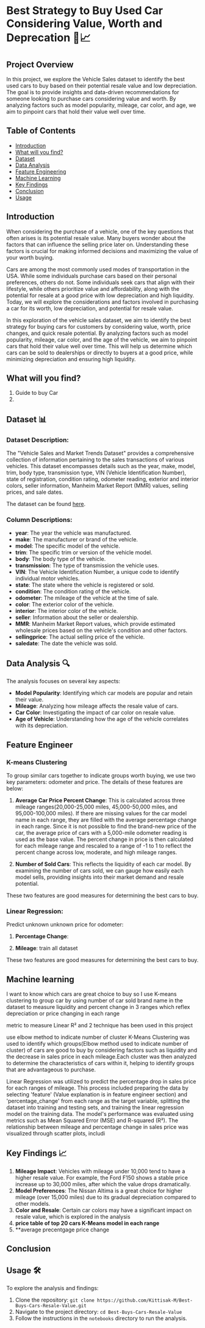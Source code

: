 # Best Strategy to Buy Used Car Considering Value, Worth and Deprecation  🚗📈



## Project Overview

In this project, we explore the Vehicle Sales dataset to identify the best used cars to buy based on their potential resale value and low depreciation. The goal is to provide insights and data-driven recommendations for someone looking to purchase cars considering value and worth. By analyzing factors such as model popularity, mileage, car color, and age, we aim to pinpoint cars that hold their value well over time.


## Table of Contents

- [Introduction](#introduction)
- [What will you find?](#what-will-you-find?)
- [Dataset](#dataset)
- [Data Analysis](#data-analysis)
- [Feature Engineering](#feature-engineer)
- [Machine Learning](#machine-learning)
- [Key Findings](#key-findings)
- [Conclusion](#conclusion)
- [Usage](#usage)

## Introduction

When considering the purchase of a vehicle, one of the key questions that often arises is its potential resale value. Many buyers wonder about the factors that can influence the selling price later on. Understanding these factors is crucial for making informed decisions and maximizing the value of your worth buying.

Cars are among the most commonly used modes of transportation in the USA. While some individuals purchase cars based on their personal preferences, others do not. Some individuals seek cars that align with their lifestyle, while others prioritize value and affordability, along with the potential for resale at a good price with low depreciation and high liquidity. Today, we will explore the considerations and factors involved in purchasing a car for its worth, low depreciation, and potential for resale value.

In this exploration of the vehicle sales dataset, we aim to identify the best strategy for buying cars for customers by considering value, worth, price changes, and quick resale potential. By analyzing factors such as model popularity, mileage, car color, and the age of the vehicle, we aim to pinpoint cars that hold their value well over time. This will help us determine which cars can be sold to dealerships or directly to buyers at a good price, while minimizing depreciation and ensuring high liquidity.

## What will you find?
   1. Guide to buy Car   
   2.

## Dataset 📊

### Dataset Description:

The "Vehicle Sales and Market Trends Dataset" provides a comprehensive collection of information pertaining to the sales transactions of various vehicles. This dataset encompasses details such as the year, make, model, trim, body type, transmission type, VIN (Vehicle Identification Number), state of registration, condition rating, odometer reading, exterior and interior colors, seller information, Manheim Market Report (MMR) values, selling prices, and sale dates.

The dataset can be found [here](https://www.kaggle.com/datasets/syedanwarafridi/vehicle-sales-data/data).

### Column Descriptions:

- **year**: The year the vehicle was manufactured.
- **make**: The manufacturer or brand of the vehicle.
- **model**: The specific model of the vehicle.
- **trim**: The specific trim or version of the vehicle model.
- **body**: The body type of the vehicle.
- **transmission**: The type of transmission the vehicle uses.
- **VIN**: The Vehicle Identification Number, a unique code to identify individual motor vehicles.
- **state**: The state where the vehicle is registered or sold.
- **condition**: The condition rating of the vehicle.
- **odometer**: The mileage of the vehicle at the time of sale.
- **color**: The exterior color of the vehicle.
- **interior**: The interior color of the vehicle.
- **seller**: Information about the seller or dealership.
- **MMR**: Manheim Market Report values, which provide estimated wholesale prices based on the vehicle's condition and other factors.
- **sellingprice**: The actual selling price of the vehicle.
- **saledate**: The date the vehicle was sold.


## Data Analysis 🔍

The analysis focuses on several key aspects:
- **Model Popularity**: Identifying which car models are popular and retain their value.
- **Mileage**: Analyzing how mileage affects the resale value of cars.
- **Car Color**: Investigating the impact of car color on resale value.
- **Age of Vehicle**: Understanding how the age of the vehicle correlates with its depreciation.


## Feature Engineer

### K-means Clustering

To group similar cars together to indicate groups worth buying, we use two key parameters: odometer and price. The details of these features are below:

1. **Average Car Price Percent Change**: This is calculated across three mileage ranges(20,000-25,000 miles, 45,000-50,000 miles, and 95,000-100,000 miles). If there are missing values for the car model name in each range, they are filled with the average percentage change in each range. Since it is not possible to find the brand-new price of the car, the average price of cars with a 5,000-mile odometer reading is used as the base value. The percent change in price is then calculated for each mileage range and rescaled to a range of -1 to 1 to reflect the percent change across low, moderate, and high mileage ranges. 

2. **Number of Sold Cars**: This reflects the liquidity of each car model. By examining the number of cars sold, we can gauge how easily each model sells, providing insights into their market demand and resale potential.

These two features are good measures for determining the best cars to buy.

### Linear Regression: 

Predict unknown unknown price for odometer:

1. **Percentage Change**:  

2. **Mileage**: train all dataset

These two features are good measures for determining the best cars to buy.


## Machine learning
I want to know which cars are great choice to buy so I use K-means clustering to group car by using number of car sold brand name in the dataset to measure liquidity and percent change in 3 ranges which reflex depreciation or price changing in each range

metric to measure Linear R² and 
2 technique has been used in this project

use elbow method to indicate number of cluster
K-Means Clustering was used to identify which groups(Elbow method used to indicate number of cluster) of cars are good to buy by considering factors such as liquidity and the decrease in sales price in each mileage.Each cluster was then analyzed to determine the characteristics of cars within it, helping to identify groups that are advantageous to purchase.

Linear Regression was utilized to predict the percentage drop in sales price for each ranges of mileage. This process included preparing the data by selecting 'feature' (Value explanation is in feature engineer section) and 'percentage_change' from each range as the target variable, splitting the dataset into training and testing sets, and training the linear regression model on the training data. The model's performance was evaluated using metrics such as Mean Squared Error (MSE) and R-squared (R²). The relationship between mileage and percentage change in sales price was visualized through scatter plots, includi


## Key Findings 📈

1. **Mileage Impact**: Vehicles with mileage under 10,000 tend to have a higher resale value. For example, the Ford F150 shows a stable price increase up to 30,000 miles, after which the value drops dramatically.
2. **Model Preferences**: The Nissan Altima is a great choice for higher mileage (over 15,000 miles) due to its gradual depreciation compared to other models.
3. **Color and Resale**: Certain car colors may have a significant impact on resale value, which is explored in the analysis
4. **price table of top 20 cars K-Means model in each range**
5. **average precentgage price change

## Conclusion


## Usage 🛠️

To explore the analysis and findings:
1. Clone the repository: `git clone https://github.com/Kittisak-M/Best-Buys-Cars-Resale-Value.git`
2. Navigate to the project directory: `cd Best-Buys-Cars-Resale-Value`
3. Follow the instructions in the `notebooks` directory to run the analysis.


